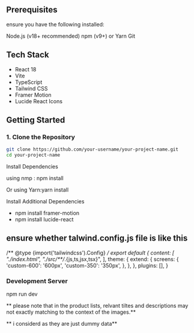 ## Prerequisites

ensure you have the following installed:

Node.js (v18+ recommended)
npm (v9+) or Yarn
Git

## Tech Stack

- React 18
- Vite
- TypeScript
- Tailwind CSS
- Framer Motion
- Lucide React Icons

## Getting Started

### 1. Clone the Repository

```bash
git clone https://github.com/your-username/your-project-name.git
cd your-project-name
```

Install Dependencies

using nmp : npm install

Or using Yarn:yarn install

Install Additional Dependencies

- npm install framer-motion
- npm install lucide-react

## ensure whether talwind.config.js file is like this

/** @type {import('tailwindcss').Config} */
export default {
  content: [
    "./index.html",
    "./src/**/*.{js,ts,jsx,tsx}",
  ],
  theme: {
    extend: {
      screens: {
        'custom-600': '600px',
        'custom-350': '350px',
      },
    },
  },
  plugins: [],
}

### Development Server

npm run dev

** please note that in the product lists, relvant tiltes and descriptions may not exactly matching to the context of the images.**

** i considerd as  they are just dummy data**


